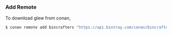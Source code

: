 ### Add Remote

To download glew from conan,

``` bash
$ conan remote add bincrafters "https://api.bintray.com/conan/bincrafters/public-conan"
```